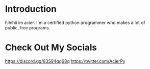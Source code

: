 # Introduction
hihihii im acier. I'm a certified python programmer who makes a lot of public, free programs.
# Check Out My Socials
https://discord.gg/83S94qq68q 
https://twitter.com/AcierPy
